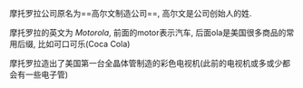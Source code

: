 摩托罗拉公司原名为==高尔文制造公司==, 高尔文是公司创始人的姓.

摩托罗拉的英文为 *Motorola*, 前面的motor表示汽车, 后面ola是美国很多商品的常用后缀, 比如可口可乐(Coca Cola)

摩托罗拉造出了美国第一台全晶体管制造的彩色电视机(此前的电视机或多或少都会有一些电子管)